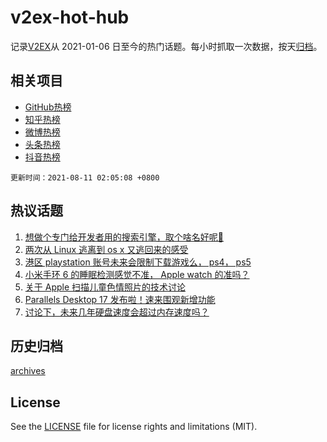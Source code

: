 # v2ex-hot-hub

 记录[V2EX](https://www.v2ex.com/)从 2021-01-06 日至今的热门话题。每小时抓取一次数据，按天[归档](archives)。
 
 ## 相关项目

- [GitHub热榜](https://github.com/snaildev/github-hot-hub)
- [知乎热榜](https://github.com/snaildev/zhihu-hot-hub)
- [微博热榜](https://github.com/snaildev/weibo-hot-hub)
- [头条热榜](https://github.com/snaildev/toutiao-hot-hub)
- [抖音热榜](https://github.com/snaildev/douyin-hot-hub)


 `更新时间：2021-08-11 02:05:08 +0800`

## 热议话题

1. [想做个专门给开发者用的搜索引擎，取个啥名好呢🤔](https://www.v2ex.com/t/794816)
1. [两次从 Linux 逃离到 os x 又逃回来的感受](https://www.v2ex.com/t/794788)
1. [港区 playstation 账号未来会限制下载游戏么， ps4， ps5](https://www.v2ex.com/t/794753)
1. [小米手环 6 的睡眠检测感觉不准， Apple watch 的准吗？](https://www.v2ex.com/t/794747)
1. [关于 Apple 扫描儿童色情照片的技术讨论](https://www.v2ex.com/t/794903)
1. [Parallels Desktop 17 发布啦！速来围观新增功能](https://www.v2ex.com/t/794845)
1. [讨论下，未来几年硬盘速度会超过内存速度吗？](https://www.v2ex.com/t/794868)

## 历史归档

[archives](archives)

## License

See the [LICENSE](LICENSE) file for license rights and limitations (MIT).
